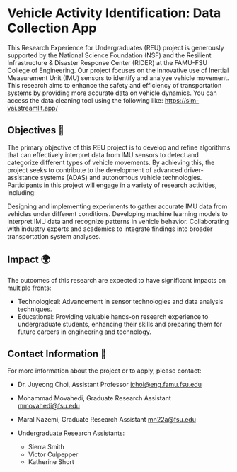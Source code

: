 # Vehicle Activity Identification: Data Collection App

This Research Experience for Undergraduates (REU) project is generously supported by the National Science Foundation (NSF) and the Resilient Infrastructure & Disaster Response Center (RIDER) at the FAMU-FSU College of Engineering. Our project focuses on the innovative use of Inertial Measurement Unit (IMU) sensors to identify and analyze vehicle movement. This research aims to enhance the safety and efficiency of transportation systems by providing more accurate data on vehicle dynamics. You can access the data cleaning tool using the following like:
https://sim-vai.streamlit.app/

## Objectives 🎯

The primary objective of this REU project is to develop and refine algorithms that can effectively interpret data from IMU sensors to detect and categorize different types of vehicle movements. By achieving this, the project seeks to contribute to the development of advanced driver-assistance systems (ADAS) and autonomous vehicle technologies. Participants in this project will engage in a variety of research activities, including:

Designing and implementing experiments to gather accurate IMU data from vehicles under different conditions.
Developing machine learning models to interpret IMU data and recognize patterns in vehicle behavior.
Collaborating with industry experts and academics to integrate findings into broader transportation system analyses.

## Impact 🌍

The outcomes of this research are expected to have significant impacts on multiple fronts:

* Technological: Advancement in sensor technologies and data analysis techniques.
* Educational: Providing valuable hands-on research experience to undergraduate students, enhancing their skills and preparing them for future careers in engineering and technology.

## Contact Information 📧
For more information about the project or to apply, please contact:
* Dr. Juyeong Choi, Assistant Professor jchoi@eng.famu.fsu.edu

* Mohammad Movahedi, Graduate Research Assistant mmovahedi@fsu.edu

* Maral Nazemi, Graduate Research Assistant mn22a@fsu.edu

* Undergraduate Research Assistants:
  - Sierra Smith
  - Victor Culpepper
  - Katherine Short

